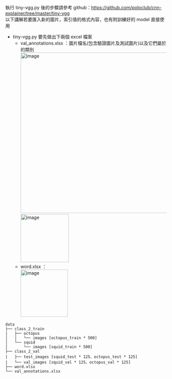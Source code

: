 執行 tiny-vgg.py 後的步驟請參考 github：https://github.com/poloclub/cnn-explainer/tree/master/tiny-vgg  
以下講解若要匯入新的圖片，索引值的格式內容，也有附訓練好的 model 直接使用  
- tiny-vgg.py 要先做出下兩個 excel 檔案  
  - val_annotations.xlsx  ：圖片檔名(包含驗證圖片及測試圖片)以及它們屬於的類別
  <img width="500" alt="image" src="https://user-images.githubusercontent.com/85891503/174646137-bc4978e0-a7aa-4951-a0a4-a6490108ec0e.png"><img width="150" alt="image" src="https://user-images.githubusercontent.com/85891503/174645994-83a03259-9d5a-4351-9ebb-079c41d21cce.png">  
  - word.xlsx  ：  
    <img width="147" alt="image" src="https://user-images.githubusercontent.com/85891503/174652497-a85cd766-8498-43a0-82c3-cbd3985b7033.png">  

```
data
├── class_2_train   
|   ├── octopus
│   │   └── images [octopus_train * 500]
│   └── squid
│       └── images [squid_train * 500] 
├── class_2_val
|   ├── test_images [squid_test * 125、octopus_test * 125]
|   └── val_images [squid_val * 125、octopus_val * 125]
├── word.xlsx
└── val_annotations.xlsx 
```

